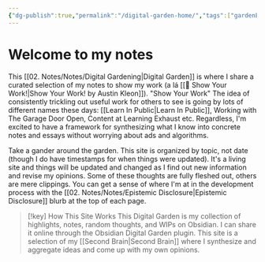```yaml
---
{"dg-publish":true,"permalink":"/digital-garden-home/","tags":["gardenEntry"],"created":"2024-03-19T12:01:08.891-03:00","updated":"2024-04-30T20:17:39.870-03:00"}
---
```


# Welcome to my notes
This [[02. Notes/Notes/Digital Gardening\|Digital Garden]] is where I share a curated selection of my notes to show my work (a lá [[📘 Show Your Work!\|Show Your Work! by Austin Kleon]]). "Show Your Work" The idea of consistently trickling out useful work for others to see is going by lots of different names these days: [[Learn In Public\|Learn In Public]], Working with The Garage Door Open, Content at Learning Exhaust etc. Regardless, I'm excited to have a framework for synthesizing what I know into concrete notes and essays without worrying about ads and algorithms. 

Take a gander around the garden. This site is organized by topic, not date (though I do have timestamps for when things were updated). It's a living site and things will be updated and changed as I find out new information and revise my opinions. Some of these thoughts are fully fleshed out, others are mere clippings. You can get a sense of where I'm at in the development process with the [[02. Notes/Notes/Epistemic Disclosure\|Epistemic Disclosure]] blurb at the top of each page. 

>[!key] How This Site Works
>This Digital Garden is my collection of highlights, notes, random thoughts, and WIPs on Obsidian. I can share it online through the Obsidian Digital Garden plugin. This site is a selection of my [[Second Brain\|Second Brain]] where I synthesize and aggregate ideas and come up with my own opinions. 

